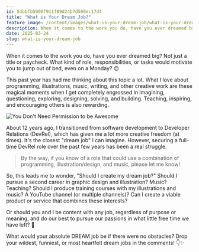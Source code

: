 ```yaml
---
id: 54bbfb5008f911f09d24b7d500ec17d4
title: "What is Your Dream Job?"
feature_image: /content/images/what-is-your-dream-job/what-is-your-dream-job.png
description: When it comes to the work you do, have you ever dreamed big? Not just a title or paycheck. What kind of role, responsibilities, or tasks would motivate you to jump out of bed, even on a Monday? 🙃
date: 2025-03-24
slug: what-is-your-dream-job
---
```


When it comes to the work you do, have you ever dreamed big? Not just a title or paycheck. What kind of role, responsibilities, or tasks would motivate you to jump out of bed, even on a Monday? 🙃

This past year has had me thinking about this topic a lot. What I love about programming, illustrations, music, writing, and other creative work are these magical moments when I get completely engrossed in imagining, questioning, exploring, designing, solving, and building. Teaching, inspiring, and encouraging others is also rewarding.

![You Don't Need Permission to be Awesome](/content/images/what-is-your-dream-job/you-dont-need-permission.png)

About 12 years ago, I transitioned from software development to Developer Relations (DevRel), which has given me a lot more creative freedom (at times). It's the closest "dream job" I can imagine. However, securing a full-time DevRel role over the past few years has been a real struggle.

> By the way, if you know of a role that could use a combination of programming, illustration/design, and music, please let me know!

So, this leads me to wonder, "Should I create my dream job?" Should I pursue a second career in graphic design and illustration? Music? Teaching? Should I produce training courses with my illustrations and music? A YouTube channel (or multiple channels)? Can I create a viable product or service that combines these interests?

Or should you and I be content with any job, regardless of purpose or meaning, and do our best to pursue our passions in what little free time we have left? 😬

What would your absolute DREAM job be if there were no obstacles? Drop your wildest, funniest, or most heartfelt dream jobs in the comments! 👇✨
